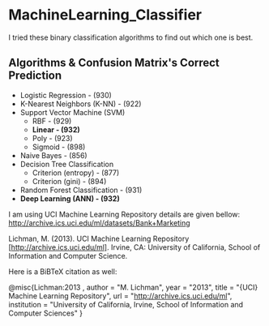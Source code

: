 # MachineLearning_Classifier
I tried these binary classification algorithms to find out which one is best. 

## Algorithms & Confusion Matrix's Correct Prediction
  - Logistic Regression - (930)
  - K-Nearest Neighbors (K-NN) - (922)
  - Support Vector Machine (SVM) 
    - RBF - (929)
    - **Linear - (932)**
    - Poly - (923)
    - Sigmoid - (898)
  - Naive Bayes - (856)
  - Decision Tree Classification
    - Criterion (entropy) - (877)
    - Criterion (gini) - (894)
  - Random Forest Classification - (931)
  - **Deep Learning (ANN) - (932)**

I am using UCI Machine Learning Repository details are given bellow:
http://archive.ics.uci.edu/ml/datasets/Bank+Marketing

Lichman, M. (2013). UCI Machine Learning Repository [http://archive.ics.uci.edu/ml]. Irvine, CA: University of California, School of Information and Computer Science.

Here is a BiBTeX citation as well:

@misc{Lichman:2013 ,
author = "M. Lichman",
year = "2013",
title = "{UCI} Machine Learning Repository",
url = "http://archive.ics.uci.edu/ml",
institution = "University of California, Irvine, School of Information and Computer Sciences" }
